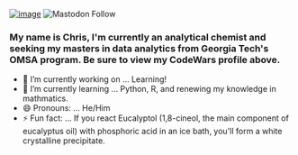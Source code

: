 [![image](https://www.codewars.com/users/Midnitte/badges/small)](https://www.codewars.com/users/Midnitte)
![Mastodon Follow](https://img.shields.io/mastodon/follow/108221940295302729?domain=https%3A%2F%2Ffosstodon.org&style=social)
### My name is Chris, I'm currently an analytical chemist and seeking my masters in data analytics from Georgia Tech's OMSA program. Be sure to view my CodeWars profile above.

- 🔭 I’m currently working on ... Learning!
- 🌱 I’m currently learning ... Python, R, and renewing my knowledge in mathmatics.
- 😄 Pronouns: ... He/Him
- ⚡ Fun fact: ... If you react Eucalyptol (1,8-cineol, the main component of eucalyptus oil) with phosphoric acid in an ice bath, you'll form a white crystalline precipitate.
<!---
- 👯 I’m looking to collaborate on ...
- 🤔 I’m looking for help with ...
- 💬 Ask me about ...
- 📫 How to reach me: ...
--->
